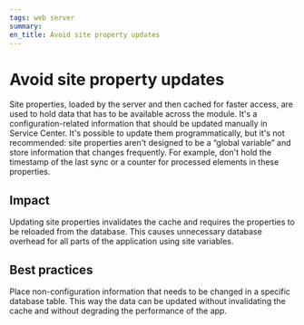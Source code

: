 ```yaml
---
tags: web server
summary: 
en_title: Avoid site property updates
---
```



# Avoid site property updates

Site properties, loaded by the server and then cached for faster access, are used to hold data that has to be available across the module. It's a configuration-related information that should be updated manually in Service Center. It's possible to update them programmatically, but it's not recommended: site properties aren't designed to be a “global variable” and store information that changes frequently. For example, don't hold the timestamp of the last sync or a counter for processed elements in these properties.

## Impact

Updating site properties invalidates the cache and requires the properties to be reloaded from the database. This causes unnecessary database overhead for all parts of the application using site variables.

## Best practices

Place non-configuration information that needs to be changed in a specific database table. This way the data can be updated without invalidating the cache and without degrading the performance of the app.
